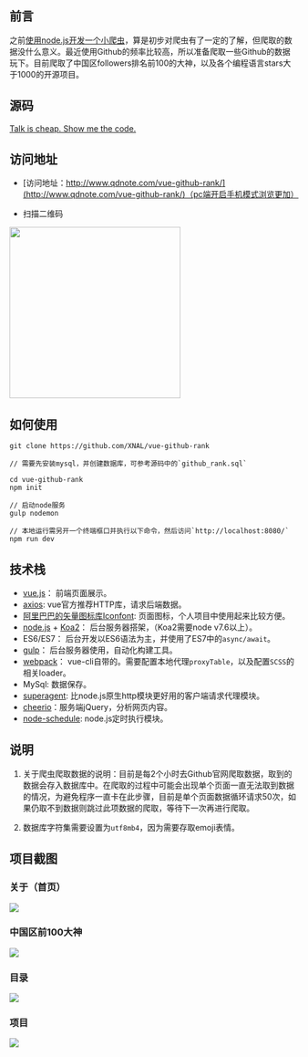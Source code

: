 ## 前言

之前[使用node.js开发一个小爬虫](https://github.com/XNAL/node-MovieSpider)，算是初步对爬虫有了一定的了解，但爬取的数据没什么意义。最近使用Github的频率比较高，所以准备爬取一些Github的数据玩下。目前爬取了中国区followers排名前100的大神，以及各个编程语言stars大于1000的开源项目。

## 源码

[Talk is cheap. Show me the code.](https://github.com/XNAL/vue-github-rank)

## 访问地址

- [访问地址：http://www.qdnote.com/vue-github-rank/](http://www.qdnote.com/vue-github-rank/)（pc端开启手机模式浏览更加）

- 扫描二维码

<img src="https://github.com/XNAL/vue-github-rank/blob/master/screenshorts/QRcode.png" width="300" height="300"/>

## 如何使用

    git clone https://github.com/XNAL/vue-github-rank
    
    // 需要先安装mysql，并创建数据库，可参考源码中的`github_rank.sql`
    
    cd vue-github-rank
    npm init
    
    // 启动node服务
    gulp nodemon 
    
    // 本地运行需另开一个终端框口并执行以下命令，然后访问`http://localhost:8080/`
    npm run dev
    
## 技术栈

- [vue.js](https://cn.vuejs.org/)： 前端页面展示。
- [axios](https://github.com/axios/axios): vue官方推荐HTTP库，请求后端数据。
- [阿里巴巴的矢量图标库Iconfont](http://www.iconfont.cn/): 页面图标，个人项目中使用起来比较方便。
- [node.js](https://nodejs.org/en/) + [Koa2](http://koajs.com/)： 后台服务器搭架，（Koa2需要node v7.6以上）。
- ES6/ES7： 后台开发以ES6语法为主，并使用了ES7中的`async/await`。
- [gulp](https://gulpjs.com/)： 后台服务器使用，自动化构建工具。
- [webpack](https://webpack.js.org/)： vue-cli自带的。需要配置本地代理`proxyTable`，以及配置`SCSS`的相关loader。
- MySql: 数据保存。
- [superagent](http://visionmedia.github.io/superagent/): 比node.js原生http模块更好用的客户端请求代理模块。
- [cheerio](https://github.com/cheeriojs/cheerio)：服务端jQuery，分析网页内容。
- [node-schedule](https://github.com/node-schedule/node-schedule): node.js定时执行模块。

## 说明

1. 关于爬虫爬取数据的说明：目前是每2个小时去Github官网爬取数据，取到的数据会存入数据库中。在爬取的过程中可能会出现单个页面一直无法取到数据的情况，为避免程序一直卡在此步骤，目前是单个页面数据循环请求50次，如果仍取不到数据则跳过此项数据的爬取，等待下一次再进行爬取。

2. 数据库字符集需要设置为`utf8mb4`，因为需要存取emoji表情。

## 项目截图

### 关于（首页）

<img src="https://github.com/XNAL/vue-github-rank/blob/master/screenshorts/about.png"/>

### 中国区前100大神

<img src="https://github.com/XNAL/vue-github-rank/blob/master/screenshorts/china.png"/>

### 目录

<img src="https://github.com/XNAL/vue-github-rank/blob/master/screenshorts/menu.png"/>

### 项目

<img src="https://github.com/XNAL/vue-github-rank/blob/master/screenshorts/project.png"/>